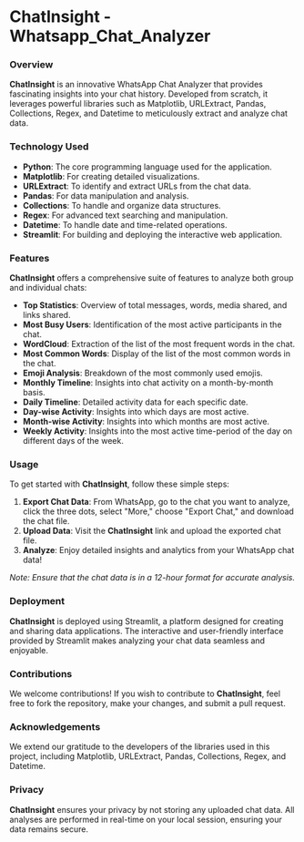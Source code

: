 # ChatInsight - Whatsapp_Chat_Analyzer

### Overview
**ChatInsight** is an innovative WhatsApp Chat Analyzer that provides fascinating insights into your chat history. Developed from scratch, it leverages powerful libraries such as Matplotlib, URLExtract, Pandas, Collections, Regex, and Datetime to meticulously extract and analyze chat data.

### Technology Used
- **Python**: The core programming language used for the application.
- **Matplotlib**: For creating detailed visualizations.
- **URLExtract**: To identify and extract URLs from the chat data.
- **Pandas**: For data manipulation and analysis.
- **Collections**: To handle and organize data structures.
- **Regex**: For advanced text searching and manipulation.
- **Datetime**: To handle date and time-related operations.
- **Streamlit**: For building and deploying the interactive web application.

### Features
**ChatInsight** offers a comprehensive suite of features to analyze both group and individual chats:

- **Top Statistics**: Overview of total messages, words, media shared, and links shared.
- **Most Busy Users**: Identification of the most active participants in the chat.
- **WordCloud**: Extraction of the list of the most frequent words in the chat.
- **Most Common Words**: Display of the list of the most common words in the chat.
- **Emoji Analysis**: Breakdown of the most commonly used emojis.
- **Monthly Timeline**: Insights into chat activity on a month-by-month basis.
- **Daily Timeline**: Detailed activity data for each specific date.
- **Day-wise Activity**: Insights into which days are most active.
- **Month-wise Activity**: Insights into which months are most active.
- **Weekly Activity**: Insights into the most active time-period of the day on different days of the week.

### Usage
To get started with **ChatInsight**, follow these simple steps:

1. **Export Chat Data**: From WhatsApp, go to the chat you want to analyze, click the three dots, select "More," choose "Export Chat," and download the chat file.
2. **Upload Data**: Visit the **ChatInsight** link and upload the exported chat file.
3. **Analyze**: Enjoy detailed insights and analytics from your WhatsApp chat data!

*Note: Ensure that the chat data is in a 12-hour format for accurate analysis.*

### Deployment
**ChatInsight** is deployed using Streamlit, a platform designed for creating and sharing data applications. The interactive and user-friendly interface provided by Streamlit makes analyzing your chat data seamless and enjoyable.

### Contributions
We welcome contributions! If you wish to contribute to **ChatInsight**, feel free to fork the repository, make your changes, and submit a pull request.

### Acknowledgements
We extend our gratitude to the developers of the libraries used in this project, including Matplotlib, URLExtract, Pandas, Collections, Regex, and Datetime.

### Privacy
**ChatInsight** ensures your privacy by not storing any uploaded chat data. All analyses are performed in real-time on your local session, ensuring your data remains secure.
